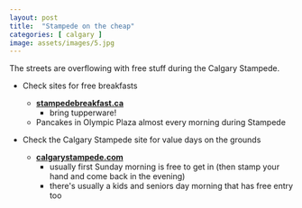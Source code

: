 ```yaml
---
layout: post
title:  "Stampede on the cheap"
categories: [ calgary ]
image: assets/images/5.jpg
---
```


The streets are overflowing with free stuff during the Calgary Stampede.

+ Check sites for free breakfasts
    - **[stampedebreakfast.ca](https://stampedebreakfast.ca/)**
        - bring tupperware!
    - Pancakes in Olympic Plaza almost every morning during Stampede

+ Check the Calgary Stampede site for value days on the grounds
    - **[calgarystampede.com](https://www.calgarystampede.com/)**
        - usually first Sunday morning is free to get in (then stamp your hand and come back in the evening)
        - there's usually a kids and seniors day morning that has free entry too

    